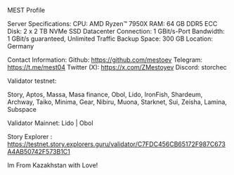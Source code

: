 MEST Profile

Server Specifications:
CPU: AMD Ryzen™ 7950X
RAM: 64 GB DDR5 ECC
Disk: 2 x 2 TB NVMe SSD Datacenter
Connection: 1 GBit/s-Port
Bandwidth: 1 GBit/s guaranteed, Unlimited Traffic
Backup Space: 300 GB
Location: Germany

Contact Information:
Github: https://github.com/mestoev
Telegram: https://t.me/mest04
Twitter (X): https://x.com/ZMestoyev
Discord: storchec

Validator testnet:

Story, Aptos, Massa, Masa finance, Obol, Lido, IronFish, Shardeum, Archway, Taiko, Minima, Gear, Nibiru, Muona, Starknet, Sui, Zeisha, Lamina, Subspace

Validator Mainnet:
Lido | Obol

Story Explorer : https://testnet.story.explorers.guru/validator/C7FDC456CB65172F987C673A4AB50742F573B1C1


Im From Kazakhstan with Love! 

